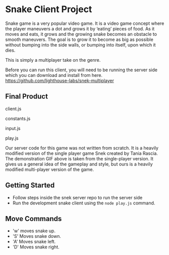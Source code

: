 # Snake Client Project

Snake game is a very popular video game. It is a video game concept where the player maneuvers a dot and grows it by ‘eating’ pieces of food. As it moves and eats, it grows and the growing snake becomes an obstacle to smooth maneuvers. The goal is to grow it to become as big as possible without bumping into the side walls, or bumping into itself, upon which it dies.

This is simply a multiplayer take on the genre.

Before you can run this client, you will need to be running the server side which you can download and install from here. https://github.com/lighthouse-labs/snek-multiplayer

## Final Product

client.js

constants.js

input.js

play.js

Our server code for this game was not written from scratch. It is a heavily modified version of the single player game Snek created by Tania Rascia. The demonstration GIF above is taken from the single-player version. It gives us a general idea of the gameplay and style, but ours is a heavily modified multi-player version of the game.



## Getting Started

- Follow steps inside the snek server repo to run the server side
- Run the development snake client using the `node play.js` command.

## Move Commands

- 'w' moves snake up.
- 'S' Moves snake down.
- 'A' Moves snake left.
- 'D' Moves snake right.